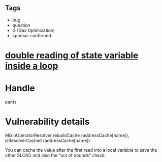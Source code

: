 ## Tags

- bug
- question
- G (Gas Optimization)
- sponsor confirmed

# [double reading of state variable inside a loop](https://github.com/code-423n4/2021-11-nested-findings/issues/98) 

# Handle

pants


# Vulnerability details

MixinOperatorResolver.rebuildCache (addressCache[name]), isResolverCached (addressCache[name])

You can cache the value after the first read into a local variable to save the other SLOAD and also the "out of bounds" check.

